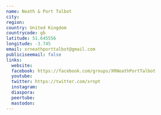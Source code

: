 ```yaml
---
name: Neath & Port Talbot
city:
region:
country: United Kingdom
countrycode: gb
latitude: 51.645556
longitude: -3.745
email: xrneathporttalbot@gmail.com
publiciseemail: false
links:
  website:
  facebook: https://facebook.com/groups/XRNeathPortTalbot
  youtube:
  twitter: https://twitter.com/xrnpt
  instagram:
  diaspora:
  peertube:
  mastodon:
---
```

